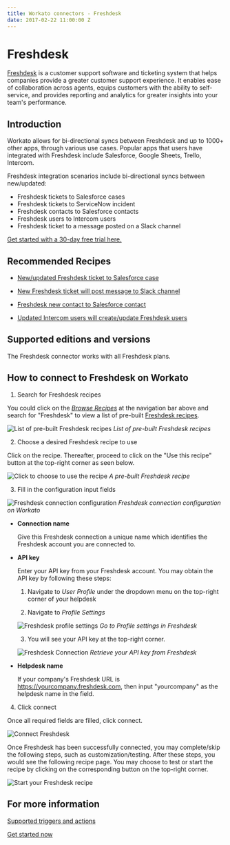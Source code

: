 ```yaml
---
title: Workato connectors - Freshdesk
date: 2017-02-22 11:00:00 Z
---
```


# Freshdesk
[Freshdesk](https://freshdesk.com/) is a customer support software and ticketing system that helps companies provide a greater customer support experience. It enables ease of collaboration across agents, equips customers with the ability to self-service, and provides reporting and analytics for greater insights into your team's performance.

## Introduction

Workato allows for bi-directional syncs between Freshdesk and up to 1000+ other apps, through various use cases. Popular apps that users have integrated with Freshdesk include Salesforce, Google Sheets, Trello, Intercom.

Freshdesk integration scenarios include bi-directional syncs between new/updated:

* Freshdesk tickets to Salesforce cases
* Freshdesk tickets to ServiceNow incident
* Freshdesk contacts to Salesforce contacts
* Freshdesk users to Intercom users
* Freshdesk ticket to a message posted on a Slack channel

[Get started with a 30-day free trial here.](https://www.workato.com/users/sign_up?utm_source=marketplaces&utm_campaign=freshdesk-generic)

 ## Recommended Recipes
   * [New/updated Freshdesk ticket to Salesforce case](https://www.workato.com/recipes/120619-salesforce-new-updated-case-to-freshdesk-ticket#recipe)

   * [New Freshdesk ticket will post message to Slack channel](https://www.workato.com/recipes/103170-new-ticket-in-freshdesk-will-post-message-to-channel-in-slack)

   * [Freshdesk new contact to Salesforce contact](https://www.workato.com/recipes/110070-freshdesk-new-contact-to-salesforce-contact#recipe)

   * [Updated Intercom users will create/update Freshdesk users](https://www.workato.com/recipes/54393-updated-user-in-intercom-will-search-users-in-freshdesk#recipe)


## Supported editions and versions
The Freshdesk connector works with all Freshdesk plans.

## How to connect to Freshdesk on Workato

1. Search for Freshdesk recipes

You could click on the [*Browse Recipes*](https://www.workato.com/recipes/browse) at the navigation bar above and search for "Freshdesk" to view a list of pre-built [Freshdesk recipes](https://www.workato.com/recipes/browse?q=Freshdesk).

![List of pre-built Freshdesk recipes](~@img/connectors/freshdesk/list-freshdesk-recipe.png)
*List of pre-built Freshdesk recipes*

2. Choose a desired Freshdesk recipe to use

Click on the recipe. Thereafter, proceed to click on the "Use this recipe" button at the top-right corner as seen below.

![Click to choose to use the recipe](~@img/connectors/freshdesk/freshdesk-recipe.png)
*A pre-built Freshdesk recipe*

3. Fill in the configuration input fields

![Freshdesk connection configuration](~@img/connectors/freshdesk/freshdesk-config-fields.png)
*Freshdesk connection configuration on Workato*

* **Connection name**

  Give this Freshdesk connection a unique name which identifies the Freshdesk account you are connected to.

* **API key**

  Enter your API key from your Freshdesk account. You may obtain the API key by following these steps:

  1. Navigate to *User Profile* under the dropdown menu on the top-right corner of your helpdesk

  2. Navigate to *Profile Settings*

  ![Freshdesk profile settings](~@img/connectors/freshdesk/freshdesk-tab.png)
  *Go to Profile settings in Freshdesk*

  3. You will see your API key at the top-right corner.

  ![Freshdesk Connection](~@img/connectors/freshdesk/freshdesk-api.png)
  *Retrieve your API key from Freshdesk*

* **Helpdesk name**

  If your company's Freshdesk URL is https://yourcompany.freshdesk.com, then input "yourcompany" as the helpdesk name in the field.

4. Click connect

 Once all required fields are filled, click connect.

 ![Connect Freshdesk](~@img/connectors/freshdesk/freshdesk-connect.png)

 Once Freshdesk has been successfully connected, you may complete/skip the following steps, such as customization/testing. After these steps, you would see the following recipe page. You may choose to test or start the recipe by clicking on the corresponding button on the top-right corner.

  ![Start your Freshdesk recipe](~@img/connectors/freshdesk/freshdesk-start-recipe.png)


 ## For more information
   [Supported triggers and actions](https://www.workato.com/integrations/freshdesk)

   [Get started now](https://www.workato.com/users/sign_up?utm_source=marketplaces&utm_campaign=freshdesk-generic)
